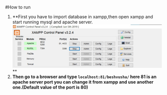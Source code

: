 #How to run

1. **First you have to import database in xampp,then open xampp and start running mysql and apache server.
![xampp](img/xampp.jpg) **
2. **Then go to a browser and type ``` localhost:81/beshvusha/ ``` here 81 is an apache server port you can change it from xampp and use another one.(Default value of the port is **80**)**